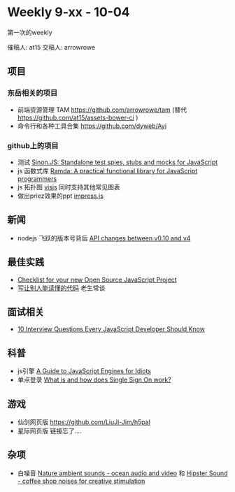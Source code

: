 # Weekly 9-xx - 10-04

第一次的weekly

催稿人: at15
交稿人: arrowrowe

## 项目

### 东岳相关的项目

- 前端资源管理 TAM https://github.com/arrowrowe/tam (替代 https://github.com/at15/assets-bower-ci )
- 命令行和各种工具合集 https://github.com/dyweb/Ayi

### github上的项目

- 测试 [Sinon.JS: Standalone test spies, stubs and mocks for JavaScript](http://sinonjs.org/)
- js 函数式库 [Ramda: A practical functional library for JavaScript programmers](https://www.npmjs.com/package/ramda)
- js 拓扑图 [visjs](http://visjs.org/network_examples.html) 同时支持其他常见图表
- 做出priez效果的ppt [impress.js](https://github.com/impress/impress.js)

## 新闻

- nodejs 飞跃的版本号背后 [API changes between v0.10 and v4](https://github.com/nodejs/node/wiki/API-changes-between-v0.10-and-v4) 

## 最佳实践

- [Checklist for your new Open Source JavaScript Project](http://ericdouglas.github.io/2015/09/27/checklist-for-your-new-open-source-javascript-project/)
- [写让别人能读懂的代码](http://www.cnblogs.com/richieyang/p/4840614.html) 老生常谈


## 面试相关

- [10 Interview Questions Every JavaScript Developer Should Know](https://medium.com/javascript-scene/10-interview-questions-every-javascript-developer-should-know-6fa6bdf5ad95)

## 科普

- js引擎 [A Guide to JavaScript Engines for Idiots](http://developer.telerik.com/featured/a-guide-to-javascript-engines-for-idiots/)
- 单点登录 [What is and how does Single Sign On work?](https://auth0.com/blog/2015/09/23/what-is-and-how-does-single-sign-on-work/) 

## 游戏

- 仙剑网页版 https://github.com/LiuJi-Jim/h5pal
- 星际网页版 链接忘了....

## 杂项

- 白噪音 [Nature ambient sounds - ocean audio and video](http://defonic.com/ocean.html) 和 [Hipster Sound - coffee shop noises for creative stimulation](http://hipstersound.com/ambient.html)
